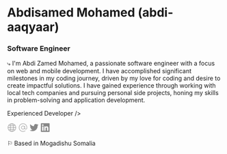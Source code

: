 # Abdisamed Mohamed (abdi-aaqyaar)
### Software Engineer

⤷ I'm Abdi Zamed Mohamed, a passionate software engineer with a focus on web and mobile development. I have accomplished significant milestones in my coding journey, driven by my love for coding and desire to create impactful solutions. I have gained experience through working with local tech companies and pursuing personal side projects, honing my skills in problem-solving and application development.

Experienced Developer />

 <a aligh="left" href="https://abdizamedmo.netlify.app" target="_blank" rel="noreferrer noopener"><img src="https://raw.githubusercontent.com/0xShapeShifter/dev-story/master/public/images/socials/globe.svg" alt="Website" width="22" height="22" /></a> <a aligh="left" href="mailto:abdizamedmo@gmail.com" target="_blank" rel="noreferrer noopener"><img src="https://raw.githubusercontent.com/0xShapeShifter/dev-story/master/public/images/socials/at.svg" alt="Email" width="22" height="22" /></a> <a aligh="left" href="https://twitter.com/abdizamedmo.netlify.app" target="_blank" rel="noreferrer noopener"><img src="https://raw.githubusercontent.com/0xShapeShifter/dev-story/master/public/images/socials/twitter.svg" alt="Twitter" width="22" height="22" /></a> <a aligh="left" href="https://www.linkedin.com/in/abdizamedmo.netlify.app" target="_blank" rel="noreferrer noopener"><img src="https://raw.githubusercontent.com/0xShapeShifter/dev-story/master/public/images/socials/linkedin.svg" alt="LinkedIn" width="22" height="22" /></a>  

⚐ Based in Mogadishu Somalia
